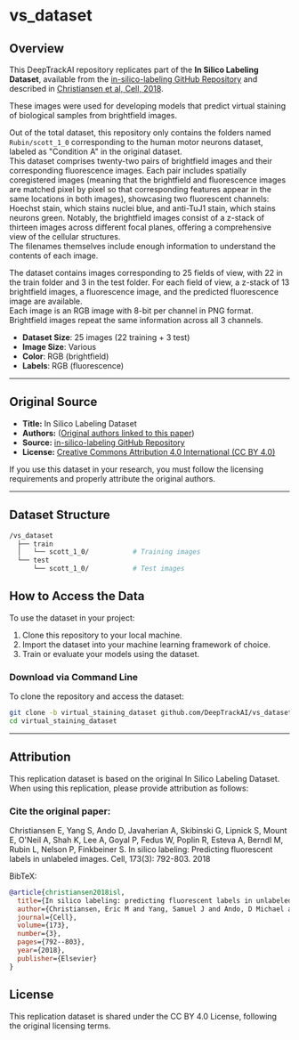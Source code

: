 # vs_dataset

## Overview

This DeepTrackAI repository replicates part of the **In Silico Labeling Dataset**, available from the [in-silico-labeling GitHub Repository](https://github.com/google/in-silico-labeling/blob/master/data.md) and described in [Christiansen et al, Cell, 2018](https://doi.org/10.1016/j.cell.2018.03.040).

These images were used for developing models that predict virtual staining of biological samples from brightfield images.

Out of the total dataset, this repository only contains the folders named `Rubin/scott_1_0` corresponding to the human motor neurons dataset, labeled as "Condition A" in the original dataset.  
This dataset comprises twenty-two pairs of brightfield images and their corresponding fluorescence images. Each pair includes spatially coregistered images (meaning that the brightfield and fluorescence images are matched pixel by pixel so that corresponding features appear in the same locations in both images), showcasing two fluorescent channels: Hoechst stain, which stains nuclei blue, and anti-TuJ1 stain, which stains neurons green. Notably, the brightfield images consist of a z-stack of thirteen images across different focal planes, offering a comprehensive view of the cellular structures.  
The filenames themselves include enough information to understand the contents of each image.

The dataset contains images corresponding to 25 fields of view, with 22 in the train folder and 3 in the test folder. For each field of view, a z-stack of 13 brightfield images, a fluorescence image, and the predicted fluorescence image are available.  
Each image is an RGB image with 8-bit per channel in PNG format. Brightfield images repeat the same information across all 3 channels.

- **Dataset Size**: 25 images (22 training + 3 test)
- **Image Size**: Various
- **Color**: RGB (brightfield)
- **Labels**: RGB (fluorescence)

---

## Original Source

- **Title:** In Silico Labeling Dataset  
- **Authors:** ([Original authors linked to this paper](https://doi.org/10.1016/j.cell.2018.03.040))  
- **Source:** [in-silico-labeling GitHub Repository](https://github.com/google/in-silico-labeling/blob/master/data.md)  
- **License:** [Creative Commons Attribution 4.0 International (CC BY 4.0)](https://creativecommons.org/licenses/by/4.0/)

If you use this dataset in your research, you must follow the licensing requirements and properly attribute the original authors.

---

## Dataset Structure

```bash
/vs_dataset  
  ├── train  
  │   └── scott_1_0/           # Training images  
  └── test  
      └── scott_1_0/           # Test images   
```

## How to Access the Data

To use the dataset in your project:

1. Clone this repository to your local machine.
2. Import the dataset into your machine learning framework of choice.
3. Train or evaluate your models using the dataset.

### Download via Command Line

To clone the repository and access the dataset:

```bash
git clone -b virtual_staining_dataset github.com/DeepTrackAI/vs_dataset
cd virtual_staining_dataset
```

---

## Attribution

This replication dataset is based on the original In Silico Labeling Dataset. When using this replication, please provide attribution as follows:

### Cite the original paper:
Christiansen E, Yang S, Ando D, Javaherian A, Skibinski G, Lipnick S, Mount E, O'Neil A, Shah K, Lee A, Goyal P, Fedus W, Poplin R, Esteva A, Berndl M, Rubin L, Nelson P, Finkbeiner S. In silico labeling: Predicting fluorescent labels in unlabeled images. Cell, 173(3): 792-803. 2018

BibTeX:

```bibtex
@article{christiansen2018isl,
  title={In silico labeling: predicting fluorescent labels in unlabeled images},
  author={Christiansen, Eric M and Yang, Samuel J and Ando, D Michael and Javaherian, Ashkan and Skibinski, Gaia and Lipnick, Scott and Mount, Elliot and O’Neil, Alison and Shah, Kevan and Lee, Alicia K and Goyal, Piyush and Fedus, William and Poplin, Ryan and Esteva, Andre and Berndl, Marc and Rubin, Lee L and Nelson, Philip and Finkbeiner, Steven},
  journal={Cell},
  volume={173},
  number={3},
  pages={792--803},
  year={2018},
  publisher={Elsevier}
}
```

## License

This replication dataset is shared under the CC BY 4.0 License, following the original licensing terms.
